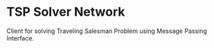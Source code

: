 # TSP Solver Network
Client for solving Traveling Salesman Problem using Message Passing Interface.
